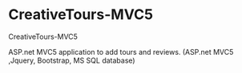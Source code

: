 # CreativeTours-MVC5
CreativeTours-MVC5

ASP.net MVC5 application to add tours and reviews. (ASP.net MVC5 ,Jquery, Bootstrap, MS SQL database)
